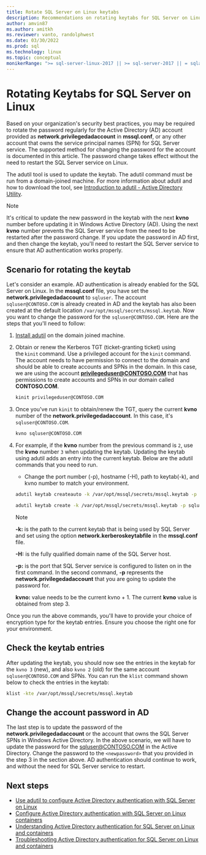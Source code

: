 ```yaml
---
title: Rotate SQL Server on Linux keytabs
description: Recommendations on rotating keytabs for SQL Server on Linux using adutil when configured for Active Directory authentication
author: amvin87
ms.author: amitkh
ms.reviewer: vanto, randolphwest
ms.date: 03/30/2022
ms.prod: sql
ms.technology: linux
ms.topic: conceptual
monikerRange: ">= sql-server-linux-2017 || >= sql-server-2017 || = sqlallproducts-allversions"
---
```


# Rotating Keytabs for SQL Server on Linux

Based on your organization's security best practices, you may be required to rotate the password regularly for the Active Directory (AD) account provided as **network.privilegedadaccount** in **mssql.conf**, or any other account that owns the service principal names (SPN) for SQL Server service. The supported method for changing the password for the account is documented in this article. The password change takes effect without the need to restart the SQL Server service on Linux.

The adutil tool is used to update the keytab. The adutil command must be run from a domain-joined machine. For more information about adutil and how to download the tool, see [Introduction to adutil - Active Directory Utility](sql-server-linux-ad-auth-adutil-introduction.md).  

> [!NOTE]
> It's critical to update the new password in the keytab with the next **kvno** number before updating it in Windows Active Directory (AD). Using the next **kvno** number prevents the SQL Server service from the need to be restarted after the password change. If you update the password in AD first, and then change the keytab, you'll need to restart the SQL Server service to ensure that AD authentication works properly.

## Scenario for rotating the keytab

Let's consider an example. AD authentication is already enabled for the SQL Server on Linux. In the **mssql.conf** file, you have set the **network.privilegedadaccount** to `sqluser`. The account `sqluser@CONTOSO.COM` is already created in AD and the keytab has also been created at the default location `/var/opt/mssql/secrets/mssql.keytab`. Now you want to change the password for the `sqluser@CONTOSO.COM`. Here are the steps that you'll need to follow:

1. [Install adutil](sql-server-linux-ad-auth-adutil-introduction.md#installing-adutil) on the domain joined machine.

1. Obtain or renew the Kerberos TGT (ticket-granting ticket) using the `kinit` command. Use a privileged account for the `kinit` command. The account needs to have permission to connect to the domain and should be able to create accounts and SPNs in the domain. In this case, we are using the account **privilegeduser@CONTOSO.COM** that has permissions to create accounts and SPNs in our domain called **CONTOSO.COM**.

    ```bash
    kinit privilegeduser@CONTOSO.COM
    ```

1. Once you've run `kinit` to obtain/renew the TGT, query the current **kvno** number of the **network.privilegedadaccount**. In this case, it's `sqluser@CONTOSO.COM`.

    ```bash
    kvno sqluser@CONTOSO.COM 
    ```

1. For example, if the **kvno** number from the previous command is `2`, use the **kvno** number `3` when updating the keytab. Updating the keytab using adutil adds an entry into the current keytab. Below are the adutil commands that you need to run.

    - Change the port number (-p), hostname (-H), path to keytab(-k), and kvno number to match your environment.

    ```bash
    adutil keytab createauto -k /var/opt/mssql/secrets/mssql.keytab -p 1433 -H mssql.contoso.com --password '<newpassword>' -s MSSQLSvc --kvno 3 
    ```

    ```bash
    adutil keytab create -k /var/opt/mssql/secrets/mssql.keytab -p sqluser --password '<newpassword>' --kvno 3 
    ```

    > [!NOTE]
    > **-k:** is the path to the current keytab that is being used by SQL Server and set using the option **network.kerberoskeytabfile** in the **mssql.conf** file.
    >
    > **-H:** is the fully qualified domain name of the SQL Server host.
    >
    > **-p:** is the port that SQL Server service is configured to listen on in the first command. In the second command, **-p** represents the **network.privilegedadaccount** that you are going to update the password for.
    >
    > **kvno:** value needs to be the current kvno + 1. The current **kvno** value is obtained from step 3.

Once you run the above commands, you'll have to provide your choice of encryption type for the keytab entries. Ensure you choose the right one for your environment.

## Check the keytab entries

After updating the keytab, you should now see the entries in the keytab for the `kvno 3` (new), and also `kvno 2` (old) for the same account `sqluser@CONTOSO.COM` and SPNs. You can run the `klist` command shown below to check the entries in the keytab:

```bash
klist -kte /var/opt/mssql/secrets/mssql.keytab
```

## Change the account password in AD

The last step is to update the password of the **network.privilegedadaccount** or the account that owns the SQL Server SPNs in Windows Active Directory. In the above scenario, we will have to update the password for the sqluser@CONTOSO.COM in the Active Directory. Change the password to the `<newpassword>` that you provided in the step 3 in the section above. AD authentication should continue to work, and without the need for SQL Server service to restart.

## Next steps

- [Use adutil to configure Active Directory authentication with SQL Server on Linux](sql-server-linux-ad-auth-adutil-tutorial.md)
- [Configure Active Directory authentication with SQL Server on Linux containers](sql-server-linux-containers-ad-auth-adutil-tutorial.md)
- [Understanding Active Directory authentication for SQL Server on Linux and containers](sql-server-linux-ad-auth-understanding.md)
- [Troubleshooting Active Directory authentication for SQL Server on Linux and containers](sql-server-linux-ad-auth-troubleshooting.md)
